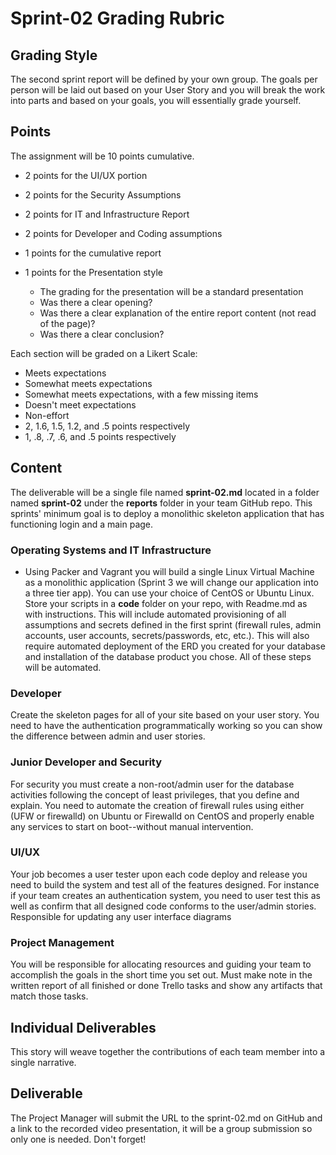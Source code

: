 # Sprint-02 Grading Rubric

## Grading Style

The second sprint report will be defined by your own group.  The goals per person will be laid out based on your User Story and you will break the work into parts and based on your goals, you will essentially grade yourself.

## Points

The assignment will be 10 points cumulative.

- 2 points for the UI/UX portion
- 2 points for the Security Assumptions
- 2 points for IT and Infrastructure Report
- 2 points for Developer and Coding assumptions
- 1 points for the cumulative report
- 1 points for the Presentation style
  
  - The grading for the presentation will be a standard presentation
  - Was there a clear opening?
  - Was there a clear explanation of the entire report content (not read of the page)?
  - Was there a clear conclusion?

Each section will be graded on a Likert Scale:

- Meets expectations
- Somewhat meets expectations
- Somewhat meets expectations, with a few missing items
- Doesn't meet expectations
- Non-effort
- 2, 1.6, 1.5, 1.2, and .5 points respectively
- 1, .8, .7, .6, and .5 points respectively

## Content

The deliverable will be a single file named **sprint-02.md** located in a folder named **sprint-02** under the **reports** folder in your team GitHub repo. This sprints' minimum goal is to deploy a monolithic skeleton application that has functioning login and a main page.

### Operating Systems and IT Infrastructure

- Using Packer and Vagrant you will build a single Linux Virtual Machine as a monolithic application (Sprint 3 we will change our application into a three tier app).  You can use your choice of CentOS or Ubuntu Linux.  Store your scripts in a **code** folder on your repo, with Readme.md as with instructions.  This will include automated provisioning of all assumptions and secrets defined in the first sprint (firewall rules, admin accounts, user accounts, secrets/passwords, etc, etc.).  This will also require automated deployment of the ERD you created for your database and installation of the database product you chose.  All of these steps will be automated.

### Developer

Create the skeleton pages for all of your site based on your user story.  You need to have the authentication programmatically working so you can show the difference between admin and user stories.  

### Junior Developer and Security

For security you must create a non-root/admin user for the database activities following the concept of least privileges, that you define and explain.  You need to automate the creation of firewall rules using either (UFW or firewalld) on Ubuntu or Firewalld on CentOS and properly enable any services to start on boot--without manual intervention.

### UI/UX

Your job becomes a user tester upon each code deploy and release you need to build the system and test all of the features designed.  For instance if your team creates an authentication system, you need to user test this as well as confirm that all designed code conforms to the user/admin stories.  Responsible for updating any user interface diagrams

### Project Management

You will be responsible for allocating resources and guiding your team to accomplish the goals in the short time you set out. Must make note in the written report of all finished or done Trello tasks and show any artifacts that match those tasks.

## Individual Deliverables

This story will weave together the contributions of each team member into a single narrative.

## Deliverable

The Project Manager will submit the URL to the sprint-02.md on GitHub and a link to the recorded video presentation, it will be a group submission so only one is needed.  Don't forget!
